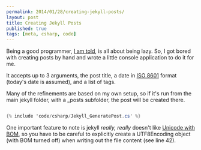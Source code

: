 ```yaml
---
permalink: 2014/01/28/creating-jekyll-posts/
layout: post
title: Creating Jekyll Posts
published: true
tags: [meta, csharp, code]
---
```


Being a good programmer, [I am told](http://c2.com/cgi/wiki?LazinessImpatienceHubris),
is all about being lazy. So, I got bored with creating posts by hand and
wrote a little console application to do it for me.

It accepts up to 3 arguments, the post title, a date in [ISO 8601](en.wikipedia.org/wiki/ISO_8601)
format (today's date is assumed), and a list of tags.

Many of the refinements are based on my own setup, so if it's run from the
main jekyll folder, with a \_posts subfolder, the post will be created there.

```csharp

{% include 'code/csharp/Jekyll_GeneratePost.cs' %}

```

One important feature to note is jekyll _really, really_ doesn't like [Unicode with BOM](en.wikipedia.org/wiki/Byte_order_mark), so
you have to be careful to explicitly create a UTF8Encoding object (with BOM turned off)
when writing out the file content (see line 42).
